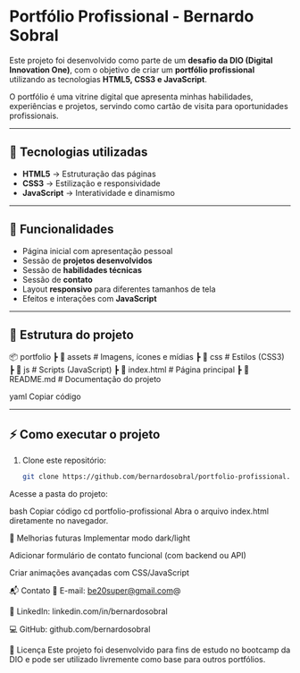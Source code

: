 # Portfólio Profissional - Bernardo Sobral

Este projeto foi desenvolvido como parte de um **desafio da DIO (Digital Innovation One)**, com o objetivo de criar um **portfólio profissional** utilizando as tecnologias **HTML5, CSS3 e JavaScript**.  

O portfólio é uma vitrine digital que apresenta minhas habilidades, experiências e projetos, servindo como cartão de visita para oportunidades profissionais.

---

## 🚀 Tecnologias utilizadas

- **HTML5** → Estruturação das páginas  
- **CSS3** → Estilização e responsividade  
- **JavaScript** → Interatividade e dinamismo  

---

## 🎯 Funcionalidades

- Página inicial com apresentação pessoal  
- Sessão de **projetos desenvolvidos**  
- Sessão de **habilidades técnicas**  
- Sessão de **contato**  
- Layout **responsivo** para diferentes tamanhos de tela  
- Efeitos e interações com **JavaScript**

---

## 📂 Estrutura do projeto

📦 portfolio
┣ 📂 assets # Imagens, ícones e mídias
┣ 📂 css # Estilos (CSS3)
┣ 📂 js # Scripts (JavaScript)
┣ 📜 index.html # Página principal
┣ 📜 README.md # Documentação do projeto

yaml
Copiar código

---

## ⚡ Como executar o projeto

1. Clone este repositório:
   ```bash
   git clone https://github.com/bernardosobral/portfolio-profissional.git
Acesse a pasta do projeto:

bash
Copiar código
cd portfolio-profissional
Abra o arquivo index.html diretamente no navegador.

📌 Melhorias futuras
Implementar modo dark/light

Adicionar formulário de contato funcional (com backend ou API)

Criar animações avançadas com CSS/JavaScript

📬 Contato
📧 E-mail: be20super@gmail.com@

💼 LinkedIn: linkedin.com/in/bernardosobral

💻 GitHub: github.com/bernardosobral

📄 Licença
Este projeto foi desenvolvido para fins de estudo no bootcamp da DIO e pode ser utilizado livremente como base para outros portfólios.
